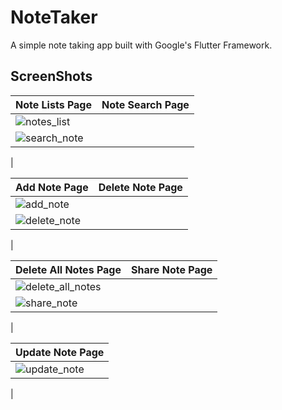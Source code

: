 # NoteTaker

A simple note taking app built with Google's Flutter Framework.

## ScreenShots

| Note Lists Page                                                   | Note Search Page                                                    |
| ----------------------------------------------------------------- | ------------------------------------------------------------------- |
| ![notes_list](https://user-images.githubusercontent.com/33949575/110385420-07848e00-8087-11eb-8236-f20400110aab.jpg)
 | ![search_note](https://user-images.githubusercontent.com/33949575/110385484-15d2aa00-8087-11eb-80ea-b5d765883f73.jpg)
 |

| Add Note Page                                                 | Delete Note Page                                                    |
| ------------------------------------------------------------- | ------------------------------------------------------------------- |
| ![add_note](https://user-images.githubusercontent.com/33949575/110385521-1f5c1200-8087-11eb-8c9f-33c1ab7aa35d.jpg)
 | ![delete_note](https://user-images.githubusercontent.com/33949575/110385543-28e57a00-8087-11eb-92ea-6c9d24a062b2.jpg)
 |

| Delete All Notes Page                                                         | Share Note Page                                                   |
| ----------------------------------------------------------------------------- | ----------------------------------------------------------------- |
| ![delete_all_notes](https://user-images.githubusercontent.com/33949575/110385572-313db500-8087-11eb-819b-c584698c22bd.jpg)
 | ![share_note](https://user-images.githubusercontent.com/33949575/110385598-3d297700-8087-11eb-860c-55d0f676c1ab.jpg)
 |

| Update Note Page                                                     |
| -------------------------------------------------------------------- |
| ![update_note](https://user-images.githubusercontent.com/33949575/110385618-44e91b80-8087-11eb-995e-ab6704784439.jpg)
 |
